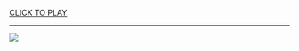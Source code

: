 
<a href="https://premium76.site?title=unblocked_games_at_school.github&ref=13M">CLICK TO PLAY</a></h3>
<hr>

<a href="https://premium76.site?title=unblocked_games_at_school.github&ref=13M"><img src="https://clearcache.store/games.png"></a>


